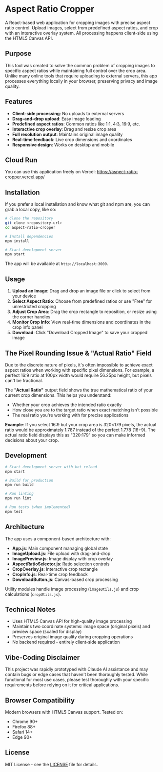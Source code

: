# Aspect Ratio Cropper

A React-based web application for cropping images with precise aspect ratio control. Upload images, select from predefined aspect ratios, and crop with an interactive overlay system. All processing happens client-side using the HTML5 Canvas API.

## Purpose

This tool was created to solve the common problem of cropping images to specific aspect ratios while maintaining full control over the crop area. Unlike many online tools that require uploading to external servers, this app processes everything locally in your browser, preserving privacy and image quality.

## Features

- **Client-side processing**: No uploads to external servers
- **Drag-and-drop upload**: Easy image loading
- **Predefined aspect ratios**: Common ratios like 1:1, 4:3, 16:9, etc.
- **Interactive crop overlay**: Drag and resize crop area
- **Full resolution output**: Maintains original image quality
- **Real-time feedback**: Live crop dimensions and coordinates
- **Responsive design**: Works on desktop and mobile

## Cloud Run
You can use this application freely on Vercel: https://aspect-ratio-cropper.vercel.app/

## Installation
If you prefer a local installation and know what git and npm are, you can grab a local copy, like so:

```bash
# Clone the repository
git clone <repository-url>
cd aspect-ratio-cropper

# Install dependencies
npm install

# Start development server
npm start
```

The app will be available at `http://localhost:3000`.

## Usage

1. **Upload an Image**: Drag and drop an image file or click to select from your device
2. **Select Aspect Ratio**: Choose from predefined ratios or use "Free" for unrestricted cropping
3. **Adjust Crop Area**: Drag the crop rectangle to reposition, or resize using the corner handles
4. **Monitor Crop Info**: View real-time dimensions and coordinates in the crop info panel
5. **Download**: Click "Download Cropped Image" to save your cropped image

## The Pixel Rounding Issue & "Actual Ratio" Field

Due to the discrete nature of pixels, it's often impossible to achieve exact aspect ratios when working with specific pixel dimensions. For example, a perfect 16:9 ratio at 100px width would require 56.25px height, but pixels can't be fractional.

The **"Actual Ratio"** output field shows the true mathematical ratio of your current crop dimensions. This helps you understand:

- Whether your crop achieves the intended ratio exactly
- How close you are to the target ratio when exact matching isn't possible
- The real ratio you're working with for precise applications

**Example**: If you select 16:9 but your crop area is 320×179 pixels, the actual ratio would be approximately 1.787 instead of the perfect 1.778 (16÷9). The actual ratio field displays this as "320:179" so you can make informed decisions about your crop.

## Development

```bash
# Start development server with hot reload
npm start

# Build for production
npm run build

# Run linting
npm run lint

# Run tests (when implemented)
npm test
```

## Architecture

The app uses a component-based architecture with:

- **App.js**: Main component managing global state
- **ImageUpload.js**: File upload with drag-and-drop
- **ImagePreview.js**: Image display with crop overlay
- **AspectRatioSelector.js**: Ratio selection controls
- **CropOverlay.js**: Interactive crop rectangle
- **CropInfo.js**: Real-time crop feedback
- **DownloadButton.js**: Canvas-based crop processing

Utility modules handle image processing (`imageUtils.js`) and crop calculations (`cropUtils.js`).

## Technical Notes

- Uses HTML5 Canvas API for high-quality image processing
- Maintains two coordinate systems: image space (original pixels) and preview space (scaled for display)
- Preserves original image quality during cropping operations
- No backend required - entirely client-side application

## Vibe-Coding Disclaimer

This project was rapidly prototyped with Claude AI assistance and may contain bugs or edge cases that haven't been thoroughly tested. While functional for most use cases, please test thoroughly with your specific requirements before relying on it for critical applications.

## Browser Compatibility

Modern browsers with HTML5 Canvas support. Tested on:
- Chrome 90+
- Firefox 88+
- Safari 14+
- Edge 90+

## License

MIT License - see the [LICENSE](LICENSE) file for details.
